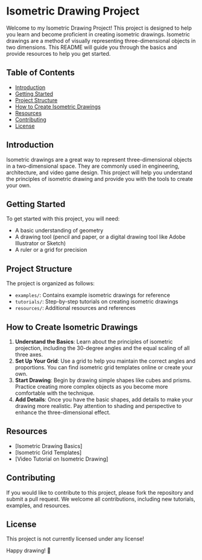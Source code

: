 # Isometric Drawing Project

Welcome to my Isometric Drawing Project! This project is designed to help you learn and become proficient in creating isometric drawings. Isometric drawings are a method of visually representing three-dimensional objects in two dimensions. This README will guide you through the basics and provide resources to help you get started.

## Table of Contents
- [Introduction](#introduction)
- [Getting Started](#getting-started)
- [Project Structure](#project-structure)
- [How to Create Isometric Drawings](#how-to-create-isometric-drawings)
- [Resources](#resources)
- [Contributing](#contributing)
- [License](#license)

## Introduction
Isometric drawings are a great way to represent three-dimensional objects in a two-dimensional space. They are commonly used in engineering, architecture, and video game design. This project will help you understand the principles of isometric drawing and provide you with the tools to create your own.

## Getting Started
To get started with this project, you will need:
- A basic understanding of geometry
- A drawing tool (pencil and paper, or a digital drawing tool like Adobe Illustrator or Sketch)
- A ruler or a grid for precision

## Project Structure
The project is organized as follows:
- `examples/`: Contains example isometric drawings for reference
- `tutorials/`: Step-by-step tutorials on creating isometric drawings
- `resources/`: Additional resources and references

## How to Create Isometric Drawings
1. **Understand the Basics**: Learn about the principles of isometric projection, including the 30-degree angles and the equal scaling of all three axes.
2. **Set Up Your Grid**: Use a grid to help you maintain the correct angles and proportions. You can find isometric grid templates online or create your own.
3. **Start Drawing**: Begin by drawing simple shapes like cubes and prisms. Practice creating more complex objects as you become more comfortable with the technique.
4. **Add Details**: Once you have the basic shapes, add details to make your drawing more realistic. Pay attention to shading and perspective to enhance the three-dimensional effect.

## Resources
- [Isometric Drawing Basics]
- [Isometric Grid Templates]
- [Video Tutorial on Isometric Drawing]

## Contributing
If you would like to contribute to this project, please fork the repository and submit a pull request. We welcome all contributions, including new tutorials, examples, and resources.

## License
This project is not currently licensed under any license! 

Happy drawing! 🎨
